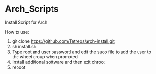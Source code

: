 # Arch_Scripts
Install Script for Arch

How to use:
1. git clone https://github.com/Tetreos/arch-install.git
2. sh install.sh
3. Type root and user password and edit the sudo file to add the user to the wheel group when prompted
4. Install additional software and then exit chroot
5. reboot
